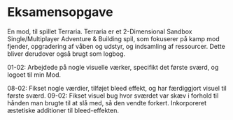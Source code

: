 # Eksamensopgave
En mod, til spillet Terraria. Terraria er et 2-Dimensional Sandbox Single/Multiplayer Adventure &amp; Building spil, som fokuserer på kamp mod fjender, opgradering af våben og udstyr, og indsamling af ressourcer.
Dette bliver derudover også brugt som logbog.



01-02: Arbejdede på nogle visuelle værker, specifikt det første sværd, og logoet til min Mod.



08-02: Fikset nogle værdier, tilføjet bleed effekt, og har færdiggjort visuel til første sværd.
09-02: Fikset visuel bug hvor sværdet var skæv i forhold til hånden man brugte til at slå med, så den vendte forkert. Inkorporeret æstetiske additioner til bleed-effekten.
